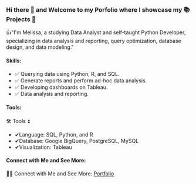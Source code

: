 ### Hi there 👋 and Welcome to my Porfolio where I showcase my 📚 Projects 📶


👍"I'm Melissa, a studying Data Analyst and self-taught Python Developer, specializing in data analysis and reporting, query optimization, database design, and data modeling."

#### Skills:
- ✅ Querying data using Python, R, and SQL.
- ✅ Generate reports and perform ad-hoc data analysis.
- ✅ Developing dashboards on Tableau.
- ✅ Data analysis and reporting.



#### Tools:
🛠️ Tools ⏫
- ✔Language: SQL, Python, and R
- ✔Database: Google BigQuery, PostgreSQL, MySQL
- ✔Visualization: Tableau

#### Connect with Me and See More:
👋🏻 Connect with Me and See More: [Portfolio](https://frontpage-projects-722feb5e5ecd.herokuapp.com/)


